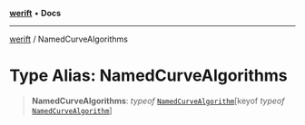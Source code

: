 [**werift**](../README.md) • **Docs**

***

[werift](../globals.md) / NamedCurveAlgorithms

# Type Alias: NamedCurveAlgorithms

> **NamedCurveAlgorithms**: *typeof* [`NamedCurveAlgorithm`](../variables/NamedCurveAlgorithm.md)\[keyof *typeof* [`NamedCurveAlgorithm`](../variables/NamedCurveAlgorithm.md)\]
